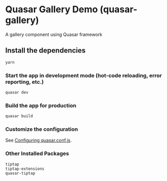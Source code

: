 # Quasar Gallery Demo (quasar-gallery)

A gallery component using Quasar framework

## Install the dependencies
```bash
yarn
```

### Start the app in development mode (hot-code reloading, error reporting, etc.)
```bash
quasar dev
```


### Build the app for production
```bash
quasar build
```

### Customize the configuration
See [Configuring quasar.conf.js](https://quasar.dev/quasar-cli/quasar-conf-js).


### Other Installed Packages
```
tiptap
tiptap-extensions
quasar-tiptap
```
